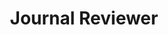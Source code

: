 ---
title: Journal Reviewer
conf: <a href="https://ieeexplore.ieee.org/xpl/RecentIssue.jsp?punumber=32" target="_blank">TSE</a>
order: 3
---